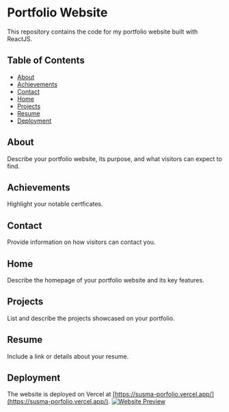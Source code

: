 # Portfolio Website
This repository contains the code for my portfolio website built with ReactJS.

## Table of Contents

- [About](#about)
- [Achievements](#achievements)
- [Contact](#contact)
- [Home](#home)
- [Projects](#projects)
- [Resume](#resume)
- [Deployment](#deployment)

## About
Describe your portfolio website, its purpose, and what visitors can expect to find.

## Achievements
Highlight your notable certficates.

## Contact
Provide information on how visitors can contact you.

## Home
Describe the homepage of your portfolio website and its key features.

## Projects
List and describe the projects showcased on your portfolio.

## Resume
Include a link or details about your resume.

## Deployment
The website is deployed on Vercel at [https://susma-porfolio.vercel.app/](https://susma-porfolio.vercel.app/).
[![Website Preview](https://vercel.com/button)](https://susma-porfolio.vercel.app/)

